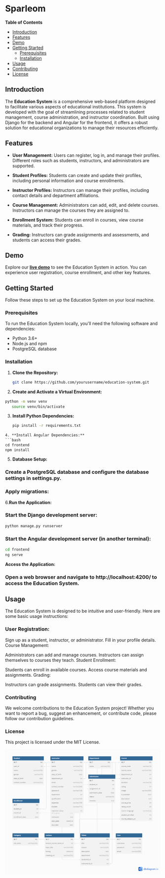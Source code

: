 # Sparleom

**Table of Contents**

- [Introduction](#introduction)
- [Features](#features)
- [Demo](#demo)
- [Getting Started](#getting-started)
  - [Prerequisites](#prerequisites)
  - [Installation](#installation)
- [Usage](#usage)
- [Contributing](#contributing)
- [License](#license)

## Introduction

The **Education System** is a comprehensive web-based platform designed to facilitate various aspects of educational institutions. This system is developed with the goal of streamlining processes related to student management, course administration, and instructor coordination. Built using Django for the backend and Angular for the frontend, it offers a robust solution for educational organizations to manage their resources efficiently.

## Features

- **User Management:** Users can register, log in, and manage their profiles. Different roles such as students, instructors, and administrators are supported.

- **Student Profiles:** Students can create and update their profiles, including personal information and course enrollments.

- **Instructor Profiles:** Instructors can manage their profiles, including contact details and department affiliations.

- **Course Management:** Administrators can add, edit, and delete courses. Instructors can manage the courses they are assigned to.

- **Enrollment System:** Students can enroll in courses, view course materials, and track their progress.

- **Grading:** Instructors can grade assignments and assessments, and students can access their grades.

## Demo

Explore our **[live demo](#)** to see the Education System in action. You can experience user registration, course enrollment, and other key features.

## Getting Started

Follow these steps to set up the Education System on your local machine.

### Prerequisites

To run the Education System locally, you'll need the following software and dependencies:

- Python 3.6+
- Node.js and npm
- PostgreSQL database

### Installation

1. **Clone the Repository:**

   ```bash
   git clone https://github.com/yourusername/education-system.git
   ```
 2. **Create and Activate a Virtual Environment:**
   ```bash
   python -m venv venv
      source venv/bin/activate
   ```
3. **Install Python Dependencies:**
   ```bash
   pip install -r requirements.txt
  ```
4. **Install Angular Dependencies:**
```bash
  cd frontend
  npm install
```
5. **Database Setup:**
### Create a PostgreSQL database and configure the database settings in settings.py.
### Apply migrations:

6.**Run the Application:**

### Start the Django development server:
```bash
python manage.py runserver
```
### Start the Angular development server (in another terminal):
   ```bash
cd frontend
ng serve
```
**Access the Application:**

### Open a web browser and navigate to http://localhost:4200/ to access the Education System.


## Usage
The Education System is designed to be intuitive and user-friendly. Here are some basic usage instructions:

### User Registration:

Sign up as a student, instructor, or administrator.
Fill in your profile details.
Course Management:

Administrators can add and manage courses.
Instructors can assign themselves to courses they teach.
Student Enrollment:

Students can enroll in available courses.
Access course materials and assignments.
Grading:

Instructors can grade assignments.
Students can view their grades.

### Contributing
We welcome contributions to the Education System project! Whether you want to report a bug, suggest an enhancement, or contribute code, please follow our contribution guidelines.

### License
This project is licensed under the MIT License.

![Database Entity](https://github.com/kumarprem66/sparleom/blob/main/images/splendors.png)




